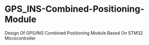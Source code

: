 # GPS_INS-Combined-Positioning-Module
Design Of GPS/INS Combined Positioning Module Based  On STM32 Microcontroller

